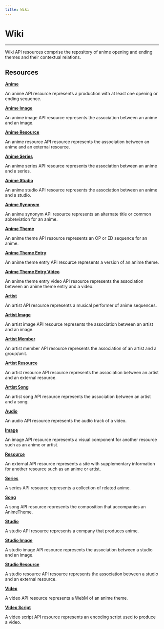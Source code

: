 ```yaml
---
title: Wiki
---
```


# Wiki

---

Wiki API resources comprise the repository of anime opening and ending themes and their contextual relations.

## Resources

**[Anime](/wiki/anime/)**

An anime API resource represents a production with at least one opening or ending sequence.

**[Anime Image](/wiki/animeimage/)**

An anime image API resource represents the association between an anime and an image.

**[Anime Resource](/wiki/animeresource/)**

An anime resource API resource represents the association between an anime and an external resource.

**[Anime Series](/wiki/animeseries/)**

An anime series API resource represents the association between an anime and a series.

**[Anime Studio](/wiki/animestudio/)**

An anime studio API resource represents the association between an anime and a studio.

**[Anime Synonym](/wiki/animesynonym/)**

An anime synonym API resource represents an alternate title or common abbreviation for an anime.

**[Anime Theme](/wiki/animetheme/)**

An anime theme API resource represents an OP or ED sequence for an anime.

**[Anime Theme Entry](/wiki/animethemeentry/)**

An anime theme entry API resource represents a version of an anime theme.

**[Anime Theme Entry Video](/wiki/animethemeentryvideo/)**

An anime theme entry video API resource represents the association between an anime theme entry and a video.

**[Artist](/wiki/artist/)**

An artist API resource represents a musical performer of anime sequences.

**[Artist Image](/wiki/artistimage/)**

An artist image API resource represents the association between an artist and an image.

**[Artist Member](/wiki/artistmember/)**

An artist member API resource represents the association of an artist and a group/unit.

**[Artist Resource](/wiki/artistresource/)**

An artist resource API resource represents the association between an artist and an external resource.

**[Artist Song](/wiki/artistsong/)**

An artist song API resource represents the association between an artist and a song.

**[Audio](/wiki/audio/)**

An audio API resource represents the audio track of a video.

**[Image](/wiki/image/)**

An image API resource represents a visual component for another resource such as an anime or artist.

**[Resource](/wiki/resource/)**

An external API resource represents a site with supplementary information for another resource such as an anime or artist.

**[Series](/wiki/series/)**

A series API resource represents a collection of related anime.

**[Song](/wiki/song/)**

A song API resource represents the composition that accompanies an AnimeTheme.

**[Studio](/wiki/studio/)**

A studio API resource represents a company that produces anime.

**[Studio Image](/wiki/studioimage/)**

A studio image API resource represents the association between a studio and an image.

**[Studio Resource](/wiki/studioresource/)**

A studio resource API resource represents the association between a studio and an external resource.

**[Video](/wiki/video/)**

A video API resource represents a WebM of an anime theme.

**[Video Script](/wiki/videoscript/)**

A video script API resource represents an encoding script used to produce a video.